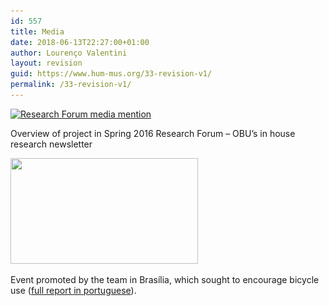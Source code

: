 ```yaml
---
id: 557
title: Media
date: 2018-06-13T22:27:00+01:00
author: Lourenço Valentini
layout: revision
guid: https://www.hum-mus.org/33-revision-v1/
permalink: /33-revision-v1/
---
```

[<img class="alignnone wp-image-34 size-medium" src="/wp-content/uploads/2016/08/2016_Spring_OBU_Research-Forum-300x213.jpg?resize=300%2C213" alt="Research Forum media mention" width="300" height="213" srcset="/wp-content/uploads/2016/08/2016_Spring_OBU_Research-Forum.jpg?resize=300%2C213&ssl=1 300w, /wp-content/uploads/2016/08/2016_Spring_OBU_Research-Forum.jpg?resize=768%2C546&ssl=1 768w, /wp-content/uploads/2016/08/2016_Spring_OBU_Research-Forum.jpg?resize=1024%2C728&ssl=1 1024w, /wp-content/uploads/2016/08/2016_Spring_OBU_Research-Forum.jpg?w=2000&ssl=1 2000w, /wp-content/uploads/2016/08/2016_Spring_OBU_Research-Forum.jpg?w=3000&ssl=1 3000w" sizes="(max-width: 300px) 100vw, 300px" data-recalc-dims="1" />](http://www.hum-mus.org/en/media/2016_spring_obu_research-forum/)

Overview of project in Spring 2016 Research Forum – OBU’s in house research newsletter

<img class="alignnone size-medium wp-image-556" src="/wp-content/uploads/2018/06/evento_BSB-1.png?resize=300%2C169&#038;ssl=1" alt="" width="300" height="169" srcset="/wp-content/uploads/2018/06/evento_BSB-1.png?resize=300%2C169&ssl=1 300w, /wp-content/uploads/2018/06/evento_BSB-1.png?resize=768%2C433&ssl=1 768w, /wp-content/uploads/2018/06/evento_BSB-1.png?w=837&ssl=1 837w" sizes="(max-width: 300px) 100vw, 300px" data-recalc-dims="1" /> 

Event promoted by the team in Brasília, which sought to encourage bicycle use (<a href="https://globoplay.globo.com/v/6766389/?utm_source=whatsapp&utm_medium=share-bar" target="_blank" rel="noopener">full report in portuguese</a>).